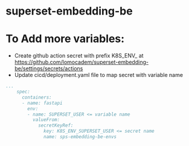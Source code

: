 # superset-embedding-be

# To Add more variables:
* Create github action secret with prefix K8S_ENV_ at https://github.com/lomocadem/superset-embedding-be/settings/secrets/actions
* Update cicd/deployment.yaml file to map secret with variable name

```yaml
...
    spec:
      containers:
      - name: fastapi
        env:
        - name: SUPERSET_USER <= variable name
          valueFrom:
            secretKeyRef:
              key: K8S_ENV_SUPERSET_USER <= secret name
              name: sps-embedding-be-envs

```